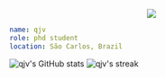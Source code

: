 <p align="center">
  <img src="https://capsule-render.vercel.app/api?text=Hello%20There!&animation=fadeIn&type=waving&color=gradient&height=100"/>
</p>

```yaml
name: qjv
role: phd student
location: São Carlos, Brazil
```

![qjv's GitHub stats](https://github-readme-stats.vercel.app/api?username=qjv&show_icons=true)
![qjv's streak](https://github-readme-streak-stats.herokuapp.com/?user=qjv)

